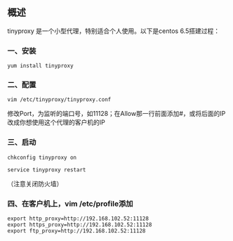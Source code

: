 ## 概述

tinyproxy 是一个小型代理，特别适合个人使用。以下是centos 6.5搭建过程：

### 一、安装

`yum install tinyproxy`

### 二、配置

`vim /etc/tinyproxy/tinyproxy.conf`

修改Port，为监听的端口号，如11128；在Allow那一行前面添加\#，或将后面的IP改成你想使用这个代理的客户机的IP

### 三、启动

`chkconfig tinyproxy on`

`service tinyproxy restart`

（注意关闭防火墙）

### 四、在客户机上，vim /etc/profile添加

```
export http_proxy=http://192.168.102.52:11128
export https_proxy=http://192.168.102.52:11128
export ftp_proxy=http://192.168.102.52:11128
```



